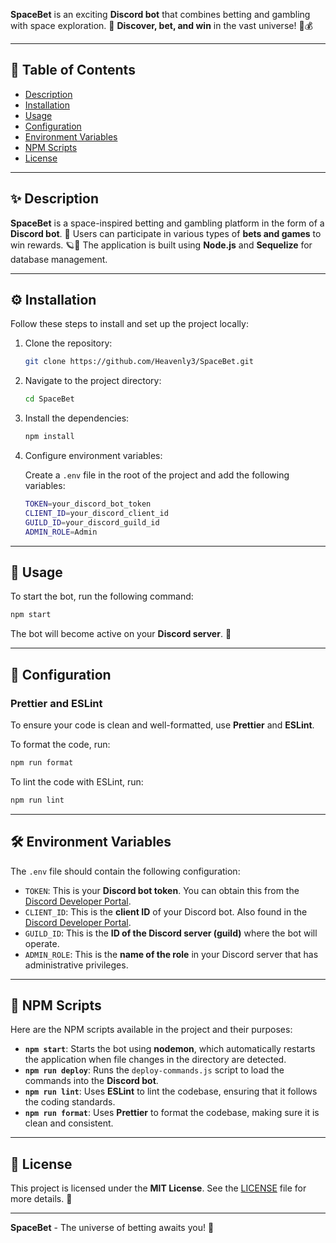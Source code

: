 **SpaceBet** is an exciting **Discord bot** that combines betting and gambling with space exploration. 🌠 **Discover, bet, and win** in the vast universe! 🌌💰

---

## 📑 Table of Contents

- [Description](#-description)
- [Installation](#%EF%B8%8F-installation)
- [Usage](#-usage)
- [Configuration](#-configuration)
- [Environment Variables](#%EF%B8%8F-environment-variables)
- [NPM Scripts](#%EF%B8%8F-npm-scripts)
- [License](#-license)

---

## ✨ Description

**SpaceBet** is a space-inspired betting and gambling platform in the form of a **Discord bot**. 🚀 Users can participate in various types of **bets and games** to win rewards. 🪐🎰 The application is built using **Node.js** and **Sequelize** for database management.

---

## ⚙️ Installation

Follow these steps to install and set up the project locally:

1. Clone the repository:

   ```bash
   git clone https://github.com/Heavenly3/SpaceBet.git
   ```

2. Navigate to the project directory:

   ```bash
   cd SpaceBet
   ```

3. Install the dependencies:

   ```bash
   npm install
   ```

4. Configure environment variables:

   Create a `.env` file in the root of the project and add the following variables:

   ```bash
   TOKEN=your_discord_bot_token
   CLIENT_ID=your_discord_client_id
   GUILD_ID=your_discord_guild_id
   ADMIN_ROLE=Admin
   ```

---

## 🚀 Usage

To start the bot, run the following command:

```bash
npm start
```

The bot will become active on your **Discord server**. 🌟

---

## 🔧 Configuration

### **Prettier and ESLint**

To ensure your code is clean and well-formatted, use **Prettier** and **ESLint**.

To format the code, run:

```bash
npm run format
```

To lint the code with ESLint, run:

```bash
npm run lint
```

---

## 🛠️ Environment Variables

The `.env` file should contain the following configuration:

- `TOKEN`: This is your **Discord bot token**. You can obtain this from the [Discord Developer Portal](https://discord.com/developers/applications).
- `CLIENT_ID`: This is the **client ID** of your Discord bot. Also found in the [Discord Developer Portal](https://discord.com/developers/applications).
- `GUILD_ID`: This is the **ID of the Discord server (guild)** where the bot will operate.
- `ADMIN_ROLE`: This is the **name of the role** in your Discord server that has administrative privileges.

---

## 📜 NPM Scripts

Here are the NPM scripts available in the project and their purposes:

- **`npm start`**: Starts the bot using **nodemon**, which automatically restarts the application when file changes in the directory are detected.
- **`npm run deploy`**: Runs the `deploy-commands.js` script to load the commands into the **Discord bot**.
- **`npm run lint`**: Uses **ESLint** to lint the codebase, ensuring that it follows the coding standards.
- **`npm run format`**: Uses **Prettier** to format the codebase, making sure it is clean and consistent.

---

## 📝 License

This project is licensed under the **MIT License**. See the [LICENSE](LICENSE) file for more details. 🔑

---

**SpaceBet** - The universe of betting awaits you! 🌠
